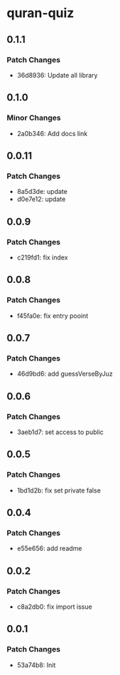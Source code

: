# quran-quiz

## 0.1.1

### Patch Changes

- 36d8936: Update all library

## 0.1.0

### Minor Changes

- 2a0b346: Add docs link

## 0.0.11

### Patch Changes

- 8a5d3de: update
- d0e7e12: update

## 0.0.9

### Patch Changes

- c219fd1: fix index

## 0.0.8

### Patch Changes

- f45fa0e: fix entry pooint

## 0.0.7

### Patch Changes

- 46d9bd6: add guessVerseByJuz

## 0.0.6

### Patch Changes

- 3aeb1d7: set access to public

## 0.0.5

### Patch Changes

- 1bd1d2b: fix set private false

## 0.0.4

### Patch Changes

- e55e656: add readme

## 0.0.2

### Patch Changes

- c8a2db0: fix import issue

## 0.0.1

### Patch Changes

- 53a74b8: Init

